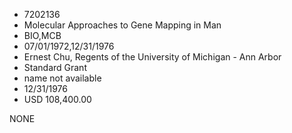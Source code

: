 * 7202136
* Molecular Approaches to Gene Mapping in Man
* BIO,MCB
* 07/01/1972,12/31/1976
* Ernest Chu, Regents of the University of Michigan - Ann Arbor
* Standard Grant
*   name not available
* 12/31/1976
* USD 108,400.00

NONE